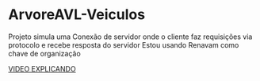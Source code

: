 # ArvoreAVL-Veiculos

Projeto simula uma Conexão de servidor onde o cliente faz requisições via protocolo e recebe resposta do servidor
Estou usando Renavam como chave de organização

 
[ VIDEO EXPLICANDO](https://70b1c8-my.sharepoint.com/personal/paulo_holanda_70b1c8_onmicrosoft_com/_layouts/15/stream.aspx?id=%2Fpersonal%2Fpaulo%5Fholanda%5F70b1c8%5Fonmicrosoft%5Fcom%2FDocuments%2FPAULO%20ROBERTO%20FERNANDES%20HOLANDA%2Emkv&nav=eyJyZWZlcnJhbEluZm8iOnsicmVmZXJyYWxBcHAiOiJTdHJlYW1XZWJBcHAiLCJyZWZlcnJhbFZpZXciOiJTaGFyZURpYWxvZyIsInJlZmVycmFsQXBwUGxhdGZvcm0iOiJXZWIiLCJyZWZlcnJhbE1vZGUiOiJ2aWV3In19&nav=eyJyZWZlcnJhbEluZm8iOnsicmVmZXJyYWxBcHAiOiJTdHJlYW1XZWJBcHAiLCJyZWZlcnJhbFZpZXciOiJTaGFyZURpYWxvZyIsInJlZmVycmFsQXBwUGxhdGZvcm0iOiJXZWIiLCJyZWZlcnJhbE1vZGUiOiJ2aWV3In19&ga=1)
